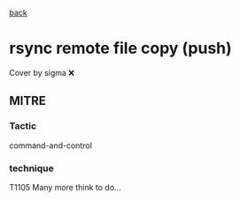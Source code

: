 [back](../index.md)
# rsync remote file copy (push)
Cover by sigma :x: 
## MITRE
### Tactic
command-and-control
### technique
T1105
Many more think to do...